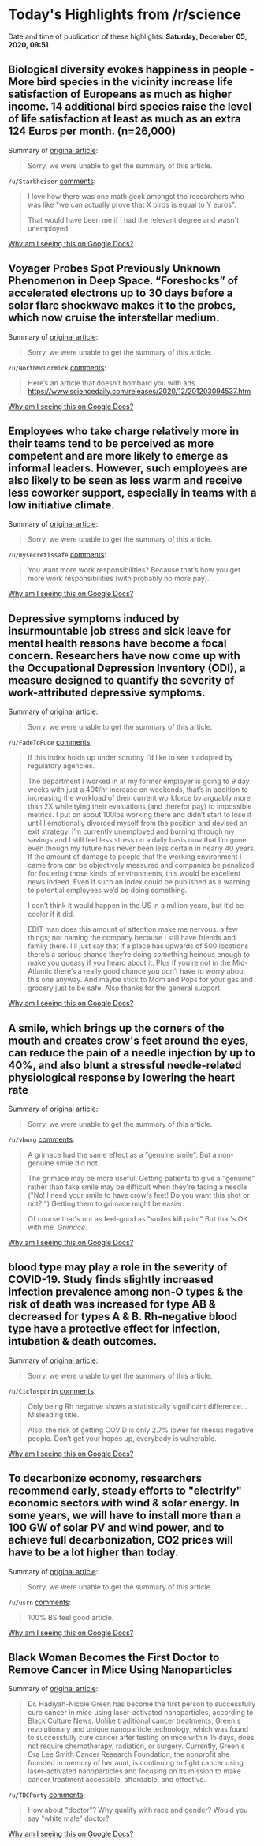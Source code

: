 # Today's Highlights from /r/science

Date and time of publication of these highlights: **Saturday, December 05, 2020, 09:51**.

## Biological diversity evokes happiness in people - More bird species in the vicinity increase life satisfaction of Europeans as much as higher income. 14 additional bird species raise the level of life satisfaction at least as much as an extra 124 Euros per month. (n=26,000)

Summary of [original article](https://www.eurekalert.org/pub_releases/2020-12/gcfi-bde120420.php):

> Sorry, we were unable to get the summary of this article.

`/u/Starkheiser` [comments](https://www.reddit.com/r/science/comments/k7597b/biological_diversity_evokes_happiness_in_people/):

> I love how there was one math geek amongst the researchers who was like "we can actually prove that X birds is equal to Y euros". 
> 
> That would have been me if I had the relevant degree and wasn't unemployed

[Why am I seeing this on Google Docs?](https://docs.google.com/document/d/1Dc6We63vOXIZsc0op-Bt4abqkYjXzOigalQqFxmvvbM/edit?usp=sharing)

## Voyager Probes Spot Previously Unknown Phenomenon in Deep Space. “Foreshocks” of accelerated electrons up to 30 days before a solar flare shockwave makes it to the probes, which now cruise the interstellar medium.

Summary of [original article](https://gizmodo.com/voyager-probes-spot-previously-unknown-phenomenon-in-de-1845793983):

> Sorry, we were unable to get the summary of this article.

`/u/NorthMcCormick` [comments](https://www.reddit.com/r/science/comments/k70on9/voyager_probes_spot_previously_unknown_phenomenon/):

> Here’s an article that doesn’t bombard you with ads https://www.sciencedaily.com/releases/2020/12/201203094537.htm

[Why am I seeing this on Google Docs?](https://docs.google.com/document/d/1Dc6We63vOXIZsc0op-Bt4abqkYjXzOigalQqFxmvvbM/edit?usp=sharing)

## Employees who take charge relatively more in their teams tend to be perceived as more competent and are more likely to emerge as informal leaders. However, such employees are also likely to be seen as less warm and receive less coworker support, especially in teams with a low initiative climate.

Summary of [original article](https://onlinelibrary.wiley.com/doi/10.1111/peps.12423):

> Sorry, we were unable to get the summary of this article.

`/u/mysecretissafe` [comments](https://www.reddit.com/r/science/comments/k79f98/employees_who_take_charge_relatively_more_in/):

> You want more work responsibilities? Because that’s how you get more work responsibilities (with probably no more pay).

[Why am I seeing this on Google Docs?](https://docs.google.com/document/d/1Dc6We63vOXIZsc0op-Bt4abqkYjXzOigalQqFxmvvbM/edit?usp=sharing)

## Depressive symptoms induced by insurmountable job stress and sick leave for mental health reasons have become a focal concern. Researchers have now come up with the Occupational Depression Inventory (ODI), a measure designed to quantify the severity of work-attributed depressive symptoms.

Summary of [original article](https://doi.org/10.1016/j.jpsychores.2020.110249):

> Sorry, we were unable to get the summary of this article.

`/u/FadeToPuce` [comments](https://www.reddit.com/r/science/comments/k6q4or/depressive_symptoms_induced_by_insurmountable_job/):

> If this index holds up under scrutiny I’d like to see it adopted by regulatory agencies.
> 
> The department I worked in at my former employer is going to 9 day weeks with just a 40¢/hr increase on weekends, that’s in addition to increasing the workload of their current workforce by arguably more than 2X while tying their evaluations (and therefor pay) to impossible metrics. I put on about 100lbs working there and didn’t start to lose it until I emotionally divorced myself from the position and devised an exit strategy. I’m currently unemployed and burning through my savings and I still feel less stress on a daily basis now that I’m gone even though my future has never been less certain in nearly 40 years. If the amount of damage to people that the working environment I came from can be objectively measured and companies be penalized for fostering those kinds of environments, this would be excellent news indeed. Even if such an index could be published as a warning to potential employees we’d be doing something.
> 
> I don’t think it would happen in the US in a million years, but it’d be cooler if it did.
> 
> EDIT man does this amount of attention make me nervous. a few things; not naming the company because I still have friends and family there. I’ll just say that if a place has upwards of 500 locations there’s a serious chance they’re doing *some*thing heinous enough to make you queasy if you heard about it. Plus if you’re not in the Mid-Atlantic there’s a really good chance you don’t have to worry about this one anyway. And maybe stick to Mom and Pops for your gas and grocery just to be safe. Also thanks for the general support.

[Why am I seeing this on Google Docs?](https://docs.google.com/document/d/1Dc6We63vOXIZsc0op-Bt4abqkYjXzOigalQqFxmvvbM/edit?usp=sharing)

## A smile, which brings up the corners of the mouth and creates crow's feet around the eyes, can reduce the pain of a needle injection by up to 40%, and also blunt a stressful needle-related physiological response by lowering the heart rate

Summary of [original article](https://news.uci.edu/2020/12/01/smiling-sincerely-or-grimacing-can-significantly-reduce-the-pain-of-needle-injection/):

> Sorry, we were unable to get the summary of this article.

`/u/vbwrg` [comments](https://www.reddit.com/r/science/comments/k77o44/a_smile_which_brings_up_the_corners_of_the_mouth/):

> A grimace had the same effect as a "genuine smile".  But a non-genuine smile did not.
> 
> The grimace may be more useful.  Getting patients to give a "genuine" rather than fake smile may be difficult when they're facing a needle ("No! I need your smile to have crow's feet!  Do you want this shot or not?!")  Getting them to grimace might be easier.
> 
> Of course that's not as feel-good as "smiles kill pain!"  But that's OK with me.  *Grimace*.

[Why am I seeing this on Google Docs?](https://docs.google.com/document/d/1Dc6We63vOXIZsc0op-Bt4abqkYjXzOigalQqFxmvvbM/edit?usp=sharing)

## blood type may play a role in the severity of COVID-19. Study finds slightly increased infection prevalence among non-O types & the risk of death was increased for type AB & decreased for types A & B. Rh-negative blood type have a protective effect for infection, intubation & death outcomes.

Summary of [original article](https://www.nature.com/articles/s41467-020-19623-x?utm_source=twitter&utm_medium=social&utm_content=organic&utm_campaign=NGMT_USG_JC01_GL_NRJournals):

> Sorry, we were unable to get the summary of this article.

`/u/Ciclosporin` [comments](https://www.reddit.com/r/science/comments/k74fxh/blood_type_may_play_a_role_in_the_severity_of/):

> Only being Rh negative shows a statistically significant difference... Misleading title.
> 
> Also, the risk of getting COVID is only 2.7% lower for rhesus negative people. Don’t get your hopes up, everybody is vulnerable.

[Why am I seeing this on Google Docs?](https://docs.google.com/document/d/1Dc6We63vOXIZsc0op-Bt4abqkYjXzOigalQqFxmvvbM/edit?usp=sharing)

## To decarbonize economy, researchers recommend early, steady efforts to "electrify" economic sectors with wind & solar energy. In some years, we will have to install more than a 100 GW of solar PV and wind power, and to achieve full decarbonization, CO2 prices will have to be a lot higher than today.

Summary of [original article](https://www.upi.com/Science_News/2020/12/04/Early-steady-investment-in-wind-solar-best-way-to-decarbonize-economy/2951607090283/):

> Sorry, we were unable to get the summary of this article.

`/u/usrn` [comments](https://www.reddit.com/r/science/comments/k790q2/to_decarbonize_economy_researchers_recommend/):

> 100% BS feel good article.

[Why am I seeing this on Google Docs?](https://docs.google.com/document/d/1Dc6We63vOXIZsc0op-Bt4abqkYjXzOigalQqFxmvvbM/edit?usp=sharing)

## Black Woman Becomes the First Doctor to Remove Cancer in Mice Using Nanoparticles

Summary of [original article](https://www.blackenterprise.com/black-woman-becomes-the-first-doctor-to-cure-cancer-in-mice-using-nanoparticles/):

> Dr. Hadiyah-Nicole Green has become the first person to successfully cure cancer in mice using laser-activated nanoparticles, according to Black Culture News. Unlike traditional cancer treatments, Green's revolutionary and unique nanoparticle technology, which was found to successfully cure cancer after testing on mice within 15 days, does not require chemotherapy, radiation, or surgery. Currently, Green's Ora Lee Smith Cancer Research Foundation, the nonprofit she founded in memory of her aunt, is continuing to fight cancer using laser-activated nanoparticles and focusing on its mission to make cancer treatment accessible, affordable, and effective.

`/u/TBCParty` [comments](https://www.reddit.com/r/science/comments/k7bipd/black_woman_becomes_the_first_doctor_to_remove/):

> How about "doctor"? Why qualify with race and gender? Would you say "white male" doctor?

[Why am I seeing this on Google Docs?](https://docs.google.com/document/d/1Dc6We63vOXIZsc0op-Bt4abqkYjXzOigalQqFxmvvbM/edit?usp=sharing)


